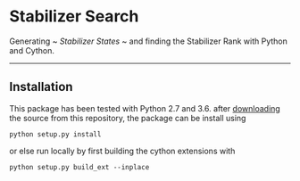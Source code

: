 # Stabilizer Search

Generating ~ _Stabilizer States_ ~ and finding the Stabilizer Rank with Python and Cython.

---

## Installation

This package has been tested with Python 2.7 and 3.6. after [downloading](https://github.com/padraic-padraic/StabilizerSearch/archive/master.zip) the source from this repository, the package can be install using
```shell
python setup.py install
```
or else run locally by first building the cython extensions with
```shell
python setup.py build_ext --inplace
```

